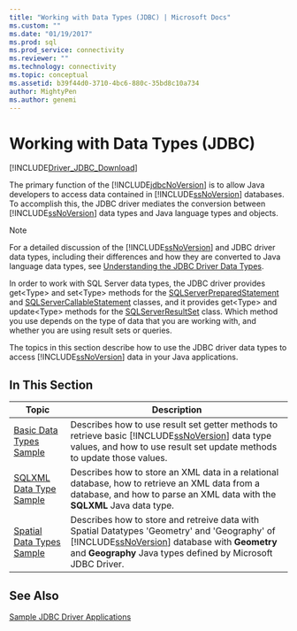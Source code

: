 ```yaml
---
title: "Working with Data Types (JDBC) | Microsoft Docs"
ms.custom: ""
ms.date: "01/19/2017"
ms.prod: sql
ms.prod_service: connectivity
ms.reviewer: ""
ms.technology: connectivity
ms.topic: conceptual
ms.assetid: b39f44d0-3710-4bc6-880c-35bd8c10a734
author: MightyPen
ms.author: genemi
---
```

# Working with Data Types (JDBC)

[!INCLUDE[Driver_JDBC_Download](../../includes/driver_jdbc_download.md)]

The primary function of the [!INCLUDE[jdbcNoVersion](../../includes/jdbcnoversion_md.md)] is to allow Java developers to access data contained in [!INCLUDE[ssNoVersion](../../includes/ssnoversion-md.md)] databases. To accomplish this, the JDBC driver mediates the conversion between [!INCLUDE[ssNoVersion](../../includes/ssnoversion-md.md)] data types and Java language types and objects.  
  
> [!NOTE]  
> For a detailed discussion of the [!INCLUDE[ssNoVersion](../../includes/ssnoversion-md.md)] and JDBC driver data types, including their differences and how they are converted to Java language data types, see [Understanding the JDBC Driver Data Types](../../connect/jdbc/understanding-the-jdbc-driver-data-types.md).  
  
In order to work with SQL Server data types, the JDBC driver provides get\<Type> and set\<Type> methods for the [SQLServerPreparedStatement](../../connect/jdbc/reference/sqlserverpreparedstatement-class.md) and [SQLServerCallableStatement](../../connect/jdbc/reference/sqlservercallablestatement-class.md) classes, and it provides get\<Type> and update\<Type> methods for the [SQLServerResultSet](../../connect/jdbc/reference/sqlserverresultset-class.md) class. Which method you use depends on the type of data that you are working with, and whether you are using result sets or queries.  
  
The topics in this section describe how to use the JDBC driver data types to access [!INCLUDE[ssNoVersion](../../includes/ssnoversion-md.md)] data in your Java applications.  
  
## In This Section  
  
|Topic|Description|  
|-----------|-----------------|  
|[Basic Data Types Sample](../../connect/jdbc/basic-data-types-sample.md)|Describes how to use result set getter methods to retrieve basic [!INCLUDE[ssNoVersion](../../includes/ssnoversion-md.md)] data type values, and how to use result set update methods to update those values.|  
|[SQLXML Data Type Sample](../../connect/jdbc/sqlxml-data-type-sample.md)|Describes how to store an XML data in a relational database, how to retrieve an XML data from a database, and how to parse an XML data with the **SQLXML** Java data type.|  
|[Spatial Data Types Sample](../../connect/jdbc/spatial-data-types-sample.md)|Describes how to store and retreive data with Spatial Datatypes 'Geometry' and 'Geography' of [!INCLUDE[ssNoVersion](../../includes/ssnoversion-md.md)] database with **Geometry** and **Geography** Java types defined by Microsoft JDBC Driver.|

## See Also

[Sample JDBC Driver Applications](../../connect/jdbc/sample-jdbc-driver-applications.md)  
